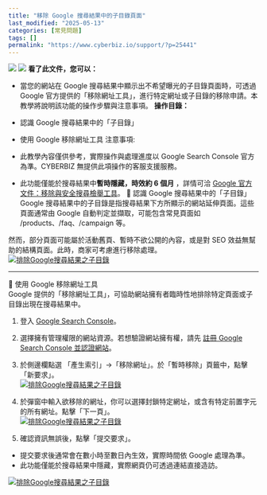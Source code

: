 ```yaml
---
title: "移除 Google 搜尋結果中的子目錄頁面"
last_modified: "2025-05-13"
categories: [常見問題]
tags: []
permalink: "https://www.cyberbiz.io/support/?p=25441"
---
```


![](https://www.cyberbiz.io/support/wp-content/uploads/適用站別.png)
[![](https://www.cyberbiz.io/support/wp-content/uploads/台灣站.png)](https://www.cyberbiz.io/support/?page_id=2490)
**看了此文件，您可以：**  

* 當您的網站在 Google 搜尋結果中顯示出不希望曝光的子目錄頁面時，可透過 Google 官方提供的「移除網址工具」，進行特定網址或子目錄的移除申請。本教學將說明該功能的操作步驟與注意事項。
**操作目錄：**

* 認識 Google 搜尋結果中的「子目錄」
* 使用 Google 移除網址工具
注意事項:  

* 此教學內容僅供參考，實際操作與處理進度以 Google Search Console 官方為準。CYBERBIZ 無提供此項操作的客服支援服務。
* 此功能僅能於搜尋結果中**暫時隱藏，時效約 6 個月** ，詳情可洽 [Google 官方文件：移除與安全搜尋檢舉工具](https://support.google.com/webmasters/answer/9689846)。
📌 認識 Google 搜尋結果中的「子目錄」  
Google 搜尋結果中的子目錄是指搜尋結果下方所顯示的網站延伸頁面。這些頁面通常由 Google 自動判定並擷取，可能包含常見頁面如
/products、/faq、/campaign 等。  

然而，部分頁面可能屬於活動舊頁、暫時不欲公開的內容，或是對 SEO 效益無幫助的結構頁面。此時，商家可考慮進行移除處理。  
[![排除Google搜尋結果之子目錄](https://www.cyberbiz.io/support/wp-content/uploads/2022/01/排除Google搜尋結果之子目錄1.png)](https://www.cyberbiz.io/support/wp-content/uploads/2022/01/排除Google搜尋結果之子目錄1.png)  

* * *

📌 使用 Google 移除網址工具  
Google 提供的「移除網址工具」，可協助網站擁有者臨時性地排除特定頁面或子目錄出現在搜尋結果中。  


1. 登入 [Google Search Console](https://search.google.com/search-console/about)。


2. 選擇擁有管理權限的網站資源。若想驗證網站擁有權，請先 [註冊 Google Search Console 並認證網站](https://www.cyberbiz.io/support/?p=15362)。


3. 於側邊欄點選 「產生索引」→「移除網址」。於「暫時移除」頁籤中，點擊「新要求」。  
[![排除Google搜尋結果之子目錄](https://www.cyberbiz.io/support/wp-content/uploads/移除-Google-搜尋結果中的子目錄頁面03.png)](https://www.cyberbiz.io/support/wp-content/uploads/移除-Google-搜尋結果中的子目錄頁面03.png)

4. 於彈窗中輸入欲移除的網址，你可以選擇封鎖特定網址，或含有特定前置字元的所有網址。點擊「下一頁」。   
[![排除Google搜尋結果之子目錄](https://www.cyberbiz.io/support/wp-content/uploads/移除-Google-搜尋結果中的子目錄頁面04.png)](https://www.cyberbiz.io/support/wp-content/uploads/移除-Google-搜尋結果中的子目錄頁面04.png)

5. 確認資訊無誤後，點擊「提交要求」。 
* 提交要求後通常會在數小時至數日內生效，實際時間依 Google 處理為準。
* 此功能僅能於搜尋結果中隱藏，實際網頁仍可透過連結直接造訪。

[![排除Google搜尋結果之子目錄](https://www.cyberbiz.io/support/wp-content/uploads/移除-Google-搜尋結果中的子目錄頁面05.png)](https://www.cyberbiz.io/support/wp-content/uploads/移除-Google-搜尋結果中的子目錄頁面05.png)


